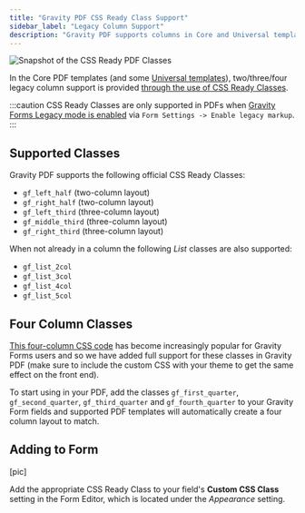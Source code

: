 ```yaml
---
title: "Gravity PDF CSS Ready Class Support"
sidebar_label: "Legacy Column Support"
description: "Gravity PDF supports columns in Core and Universal templates through the use of Gravity Forms CSS Ready Classes."
---
```


![Snapshot of the CSS Ready PDF Classes](https://resources.gravitypdf.com/uploads/2015/10/css-ready.png) 

In the Core PDF templates (and some [Universal templates](https://gravitypdf.com/template-shop/#universal)), two/three/four legacy column support is provided [through the use of CSS Ready Classes](https://docs.gravityforms.com/css-ready-classes/).

:::caution
CSS Ready Classes are only supported in PDFs when [Gravity Forms Legacy mode is enabled](https://docs.gravityforms.com/guide-to-gravity-forms-2-5-for-theme-developers/#legacy-mode) via `Form Settings -> Enable legacy markup`.
:::

## Supported Classes 

Gravity PDF supports the following official CSS Ready Classes:

-   `gf_left_half` (two-column layout)
-   `gf_right_half` (two-column layout)
-   `gf_left_third` (three-column layout)
-   `gf_middle_third` (three-column layout)
-   `gf_right_third` (three-column layout)

When not already in a column the following *List* classes are also supported:

-   `gf_list_2col`
-   `gf_list_3col`
-   `gf_list_4col`
-   `gf_list_5col`

## Four Column Classes 

[This four-column CSS code](https://gist.github.com/WebEndevSnippets/5555354) has become increasingly popular for Gravity Forms users and so we have added full support for these classes in Gravity PDF (make sure to include the custom CSS with your theme to get the same effect on the front end). 

To start using in your PDF, add the classes `gf_first_quarter`, `gf_second_quarter`, `gf_third_quarter` and `gf_fourth_quarter` to your Gravity Form fields and supported PDF templates will automatically create a four column layout to match.

## Adding to Form

[pic]

Add the appropriate CSS Ready Class to your field's __Custom CSS Class__ setting in the Form Editor, which is located under the _Appearance_ setting. 